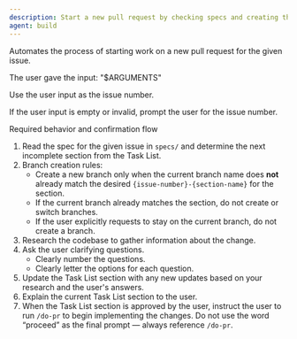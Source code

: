 ```yaml
---
description: Start a new pull request by checking specs and creating the appropriate branch
agent: build
---
```


Automates the process of starting work on a new pull request for the given issue.

The user gave the input: "$ARGUMENTS"

Use the user input as the issue number.

If the user input is empty or invalid, prompt the user for the issue number.

Required behavior and confirmation flow

1. Read the spec for the given issue in `specs/` and determine the next incomplete section from the Task List.
2. Branch creation rules:
   - Create a new branch only when the current branch name does **not** already match the desired `{issue-number}-{section-name}` for the section.
   - If the current branch already matches the section, do not create or switch branches.
   - If the user explicitly requests to stay on the current branch, do not create a branch.
3. Research the codebase to gather information about the change.
4. Ask the user clarifying questions.
   - Clearly number the questions.
   - Clearly letter the options for each question.
5. Update the Task List section with any new updates based on your research and the user's answers.
6. Explain the current Task List section to the user.
7. When the Task List section is approved by the user, instruct the user to run `/do-pr` to begin implementing the changes. Do not use the word “proceed” as the final prompt — always reference `/do-pr`.
